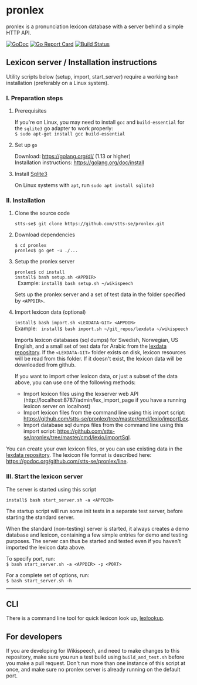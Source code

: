 # pronlex
pronlex is a pronunciation lexicon database with a server behind a simple HTTP API.

[![GoDoc](https://godoc.org/github.com/stts-se/pronlex?status.svg)](https://godoc.org/github.com/stts-se/pronlex)
[![Go Report Card](https://goreportcard.com/badge/github.com/stts-se/pronlex)](https://goreportcard.com/report/github.com/stts-se/pronlex) [![Build Status](https://travis-ci.org/stts-se/pronlex.svg?branch=master)](https://travis-ci.org/stts-se/pronlex)

## Lexicon server / Installation instructions

Utility scripts below (setup, import, start_server) require a working `bash` installation (preferably on a Linux system).

### I. Preparation steps

1. Prerequisites

     If you're on Linux, you may need to install `gcc` and `build-essential` for the `sqlite3` go adapter to work properly:   
     `$ sudo apt-get install gcc build-essential`

2. Set up `go`

     Download: https://golang.org/dl/ (1.13 or higher)   
     Installation instructions: https://golang.org/doc/install             


3. Install [Sqlite3](https://www.sqlite.org/)

     On Linux systems with `apt`, run `sudo apt install sqlite3`



### II. Installation

1. Clone the source code

   `stts-se$ git clone https://github.com/stts-se/pronlex.git`


2. Download dependencies
   
   `$ cd pronlex`   
   `pronlex$ go get -u ./...`


3. Setup the pronlex server

   `pronlex$ cd install`   
   `install$ bash setup.sh <APPDIR>`   
   Example:
   `install$ bash setup.sh ~/wikispeech`

   Sets up the pronlex server and a set of test data in the folder specified by `<APPDIR>`.


4. Import lexicon data (optional)

   `install$ bash import.sh <LEXDATA-GIT> <APPDIR>`   
   Example:
   `install$ bash import.sh ~/git_repos/lexdata ~/wikispeech` 

   Imports lexicon databases (sql dumps) for Swedish, Norwegian, US English, and a small set of test data for Arabic from the [lexdata repository](https://github.com/stts-se/lexdata).
If the `<LEXDATA-GIT>` folder exists on disk, lexicon resources will be read from this folder. If it doesn't exist, the lexicon data will be downloaded from github.

   If you want to import other lexicon data, or just a subset of the data above, you can use one of the following methods:
   
   * Import lexicon files using the lexserver web API (http://localhost:8787/admin/lex_import_page if you have a running lexicon server on localhost)
   * Import lexicon files from the command line using this import script: https://github.com/stts-se/pronlex/tree/master/cmd/lexio/importLex.
   * Import database sql dumps files from the command line using this import script: https://github.com/stts-se/pronlex/tree/master/cmd/lexio/importSql.


You can create your own lexicon files, or you can use existing data in the [lexdata repository](https://github.com/stts-se/lexdata). The lexicon file format is described here: https://godoc.org/github.com/stts-se/pronlex/line.


### III. Start the lexicon server

The server is started using this script

`install$ bash start_server.sh -a <APPDIR>`

The startup script will run some init tests in a separate test server, before starting the standard server.

When the standard (non-testing) server is started, it always creates a demo database and lexicon, containing a few simple entries for demo and testing purposes. The server can thus be started and tested even if you haven't imported the lexicon data above.

To specify port, run:   
`$ bash start_server.sh -a <APPDIR> -p <PORT>`


For a complete set of options, run:  
`$ bash start_server.sh -h`

---

## CLI

There is a command line tool for quick lexicon look up, [lexlookup](https://github.com/stts-se/lexlookup). 

## For developers

If you are developing for Wikispeech, and need to make changes to this repository, make sure you run a test build using `build_and_test.sh` before you make a pull request. Don't run more than one instance of this script at once, and make sure no pronlex server is already running on the default port.






<!-- Wikimedia's installation instructions for Wikispeech: https://www.mediawiki.org/wiki/Extension:Wikispeech-->
